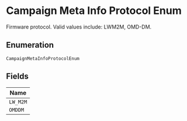 
# Campaign Meta Info Protocol Enum

Firmware protocol. Valid values include: LWM2M, OMD-DM.

## Enumeration

`CampaignMetaInfoProtocolEnum`

## Fields

| Name |
|  --- |
| `LW_M2M` |
| `OMDDM` |

